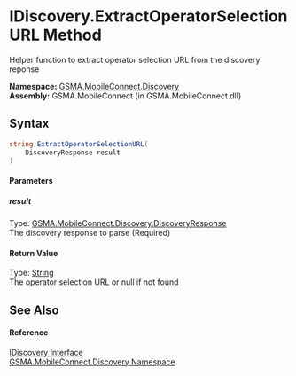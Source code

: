 IDiscovery.ExtractOperatorSelectionURL Method
=============================================
Helper function to extract operator selection URL from the discovery reponse

**Namespace:** [GSMA.MobileConnect.Discovery][1]  
**Assembly:** GSMA.MobileConnect (in GSMA.MobileConnect.dll)

Syntax
------

```csharp
string ExtractOperatorSelectionURL(
	DiscoveryResponse result
)
```

#### Parameters

##### *result*
Type: [GSMA.MobileConnect.Discovery.DiscoveryResponse][2]  
The discovery response to parse (Required)

#### Return Value
Type: [String][3]  
The operator selection URL or null if not found

See Also
--------

#### Reference
[IDiscovery Interface][4]  
[GSMA.MobileConnect.Discovery Namespace][1]  

[1]: ../README.md
[2]: ../DiscoveryResponse/README.md
[3]: http://msdn.microsoft.com/en-us/library/s1wwdcbf
[4]: README.md
[5]: ../../_icons/Help.png